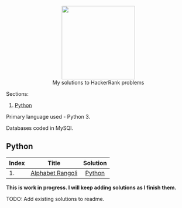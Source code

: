 <p align="center">
    <a href = "https://hackerrank.com/shivendra_sharm1">
        <img height=200 width=200  src="https://friconix.com/jpg/fi-hnsuxl-hackerrank.jpg">
    </a>
    <br> My solutions to HackerRank problems
</p>

Sections:

1. [Python](##Python)

Primary language used - Python 3.

Databases coded in MySQl.

## Python

Index |          Title  | Solution
:-----|:---------------:|:-------:|
|1.   | [Alphabet Rangoli](#https://www.hackerrank.com/challenges/alphabet-rangoli/problem?h_r=internal-search) | [Python](#https://github.com/shivendra90/HackerRank_Solutions/blob/main/Python/alphabet_rangoli.py)  |

**This is work in progress. I will keep adding solutions as I finish them.**

TODO: Add existing solutions to readme.
